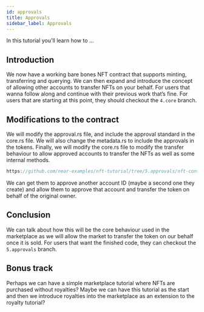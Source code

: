 ```yaml
---
id: approvals
title: Approvals
sidebar_label: Approvals
---
```


In this tutorial you'll learn how to ...

## Introduction

We now have a working bare bones NFT contract that supports minting, transferring and querying. We can then expand and introduce the concept of allowing other accounts to transfer NFTs on your behalf. For users that wanna follow along and continue with their previous work that’s fine. For users that are starting at this point, they should checkout the `4.core` branch. 

## Modifications to the contract

We will modify the approval.rs file, and include the approval standard in the core.rs file. We will also change the metadata.rs to include the approvals in the tokens. Finally, we will modify the core.rs file to modify the transfer behaviour to allow approved accounts to transfer the NFTs as well as some internal methods. 

```js reference
https://github.com/near-examples/nft-tutorial/tree/5.approvals/nft-contract/src/lib.rs#L1-L3
```

We can get them to approve another account ID (maybe a second one they create) and allow them to approve that account and transfer the token on behalf of the original owner. 

## Conclusion

We can talk about how this will be the core behaviour used in the marketplace as we will allow the market to transfer the token on our behalf once it is sold. For users that want the finished code, they can checkout the `5.approvals` branch. 

## Bonus track

Perhaps we can have a simple marketplace tutorial where NFTs are purchased without royalties? Maybe we can have this tutorial as the start and then we introduce royalties into the marketplace as an extension to the royalty tutorial?

